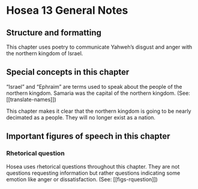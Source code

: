 # Hosea 13 General Notes
## Structure and formatting

This chapter uses poetry to communicate Yahweh’s disgust and anger with the northern kingdom of Israel.

## Special concepts in this chapter

“Israel” and “Ephraim” are terms used to speak about the people of the northern kingdom. Samaria was the capital of the northern kingdom. (See: [[translate-names]])

This chapter makes it clear that the northern kingdom is going to be nearly decimated as a people. They will no longer exist as a nation.

## Important figures of speech in this chapter

### Rhetorical question

Hosea uses rhetorical questions throughout this chapter. They are not questions requesting information but rather questions indicating some emotion like anger or dissatisfaction. (See: [[figs-rquestion]])